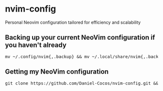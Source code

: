 # nvim-config
Personal Neovim configuration tailored for efficiency and scalability
## Backing up your current NeoVim configuration if you haven't already
<pre>mv ~/.config/nvim{,.backup} && mv ~/.local/share/nvim{,.backup} && mv ~/.local/state/nvim{,.backup} && mv ~/.cache/nvim{,.backup}</pre>
## Getting my NeoVim configuration
<pre>git clone https://github.com/Daniel-Cocos/nvim-config.git && mv nvim-config/nvim ~/.config/nvim</pre>
